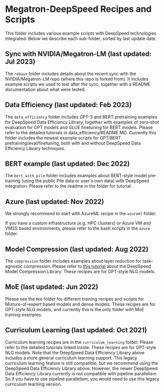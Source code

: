# Megatron-DeepSpeed Recipes and Scripts

This folder includes various example scripts with DeepSpeed technologies integrated. Below we describe each sub-folder, sorted by last update date.

## Sync with NVIDIA/Megatron-LM (last updated: Jul 2023)
The ```rebase``` folder includes details about the recent sync with the NVIDIA/Megatron-LM repo (where this repo is forked from). It includes example scripts we used to test after the sync, together with a README documentation about what were tested.

## Data Efficiency (last updated: Feb 2023)

The ```data_efficiency``` folder includes GPT-3 and BERT pretraining examples for DeepSpeed Data Efficiency Library, together with examples of zero-shot evaluation for GPT models and GLUE finetuning for BERT models. Please refer to the detailed tutorials in data_efficiency/README.MD. Currently this folder includes the newest example scripts for GPT/BERT pretraining/eval/finetuning, both with and without DeepSpeed Data Efficiency Library techniques.

## BERT example (last updated: Dec 2022)

The ```bert_with_pile``` folder includes examples about BERT-style model pre-training (using the public Pile data or user's own data) with DeepSpeed integration. Please refer to the readme in the folder for tutorial.

## Azure (last updated: Nov 2022)

We strongly recommend to start with AzureML recipe in the ```azureml``` folder.

If you have a custom infrastructure (e.g. HPC clusters) or Azure VM and VMSS based environments, please refer to the bash scripts in the ```azure``` folder.

## Model Compression (last updated: Aug 2022)

The ```compression``` folder includes examples about layer reduction for task-agnostic compression. Please refer to [this tutorial](https://www.deepspeed.ai/tutorials/model-compression/#11-layer-reduction) about the DeepSpeed Model Compression Library. These recipes are for GPT-style NLG models.

## MoE (last updated: Jun 2022)

Please see the ```MoE``` folder for different training recipes and scripts for Mixture-of-expert based models and dense models. These recipes are for GPT-style NLG models, and currently this is the only folder with MoE training examples.

## Curriculum Learning (last updated: Oct 2021)

Curriculum learning recipes are in the ```curriculum_learning``` folder. Please refer to the detailed tutorials linked inside. These recipes are for GPT-style NLG models.
Note that the DeepSpeed Data Efficiency Library above includes a more general curriculum learning support. This legacy curriculum learning feature is still compatible, but we recommend using the DeepSpeed Data Efficiency Library above. However, the newer DeepSpeed Data Efficiency Library currently is not compatible with pipeline parallelism. So if you have to use pipeline parallelism, you would need to use this legacy curriculum learning version.
